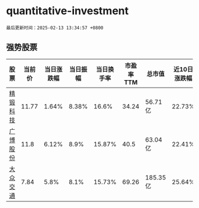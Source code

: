 # quantitative-investment

`最后更新时间：2025-02-13 13:34:57 +0800`

## 强势股票

|股票|当前价|当日涨跌幅|当日振幅|当日换手率|市盈率TTM|总市值|近10日涨跌幅|
|----|----|----|----|----|----|----|----|
|[精锻科技](https://xueqiu.com/S/SZ300258)|11.77|1.64%|8.38%|16.6%|34.24|56.71亿|22.73%|
|[广博股份](https://xueqiu.com/S/SZ002103)|11.8|6.12%|8.9%|15.87%|40.5|63.04亿|22.41%|
|[大众交通](https://xueqiu.com/S/SH600611)|7.84|5.8%|8.1%|15.73%|69.26|185.35亿|25.64%|
